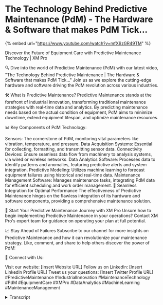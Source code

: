 # The Technology Behind Predictive Maintenance (PdM) -  The Hardware & Software that makes PdM Tick...
{% embed url="https://www.youtube.com/watch?v=mfX9zGR49TM" %}

Discover the Future of Equipment Care with Predictive Maintenance Technology | XM Pro

🔍 Dive into the world of Predictive Maintenance (PdM) with our latest video, "The Technology Behind Predictive Maintenance | The Hardware & Software that makes PdM Tick..." Join us as we explore the cutting-edge hardware and software driving the PdM revolution across various industries.

🛠️ What is Predictive Maintenance?
Predictive Maintenance stands at the forefront of industrial innovation, transforming traditional maintenance strategies with real-time data and analytics. By predicting maintenance needs based on the actual condition of equipment, PdM aims to minimize downtime, extend equipment lifespan, and optimize maintenance resources.

📊 Key Components of PdM Technology:

Sensors: The cornerstone of PdM, monitoring vital parameters like vibration, temperature, and pressure.
Data Acquisition Systems: Essential for collecting, formatting, and transmitting sensor data.
Connectivity Devices: Ensure seamless data flow from machinery to analysis systems, via wired or wireless networks.
Data Analytics Software: Processes data to identify patterns and anomalies, featuring predictive alerts and system integration.
Predictive Modeling: Utilizes machine learning to forecast equipment failures using historical and real-time data.
Maintenance Management Software: Manages maintenance tasks, integrating PdM data for efficient scheduling and work order management.
🔧 Seamless Integration for Optimal Performance
The effectiveness of Predictive Maintenance hinges on the flawless integration of its hardware and software components, providing a comprehensive maintenance solution.

🌟 Start Your Predictive Maintenance Journey with XM Pro
Unsure how to begin implementing Predictive Maintenance in your operations? Contact XM Pro's expert team for guidance on operating your plan at full potential.

📈 Stay Ahead of Failures
Subscribe to our channel for more insights on Predictive Maintenance and how it can revolutionize your maintenance strategy. Like, comment, and share to help others discover the power of PdM!

🔗 Connect with Us:

Visit our website: [Insert Website URL]
Follow us on LinkedIn: [Insert LinkedIn Profile URL]
Tweet us your questions: [Insert Twitter Profile URL]
#PredictiveMaintenance #IndustrialInnovation #MaintenanceTechnology #PdM #EquipmentCare #XMPro #DataAnalytics #MachineLearning #MaintenanceManagement
<details>
<summary>Transcript</summary>hello and welcome to an overview of the

technology behind predictive

maintenance today we're delving into the

critical hardware and software

components that make predictive

maintenance a reality in various

Industries predictive maintenance marks

a departure from traditional maintenance

methods it leverages real-time data and

analytics to anticipate maintenance

needs that are based on the actual

condition of equipment moving away from

fixed schedules or reactive measures

the aim of predictive maintenance is to

foresee potential failures before they

occur this method seeks to reduce

downtime prolong equipment life and

efficiently utilized maintenance

resources it involves the continuous

monitoring of equipment's condition and

performance using sensors and data

collection methods this data is then

analyzed to pinpoint potential issues in

the realm of Hardware sensors stand as

the foundation of predictive maintenance

systems they monitor various parameters

that reflect the health of equipment

including vibration temperature pressure

and more data acquisition systems are

also pivotal collecting formatting and

transmitting data from sensors for

further

analysis connectivity devices play a

crucial role too ensuring smooth data

transmission from Machinery to analysis

systems whether through wired networks

or wireless connections on the software

side data analytics software take Center

Stage IT processes the collected data

identifying patterns and

anomalies this software encompasses data

analysis pattern recognition

visualization and predictive alerts all

while integrating with other systems

predictive modeling is another key

component involving the creation of

mathematical models that use historical

and real-time data to forecast equipment

failures often employing machine

learning

techniques maintenance management

software is also essential overseeing

maintenance activities integrating

predictive maintenance data and

facilitating task scheduling and work

order management the effective

functioning of predictive maintenance

systems hinges on the seamless

integration of hardware and software

components this integration ensures a

comprehensive and efficient maintenance

solution not sure where to start on your

predictive maintenance Journey reach out

to the team at XM Pro and our expert

team can help you operate your plan at

full

potential
</details>